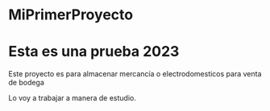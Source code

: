 # MiPrimerProyecto
# Esta es una prueba 2023
Este proyecto es para almacenar mercancía o electrodomesticos para venta de bodega

Lo voy a trabajar a manera de estudio.
